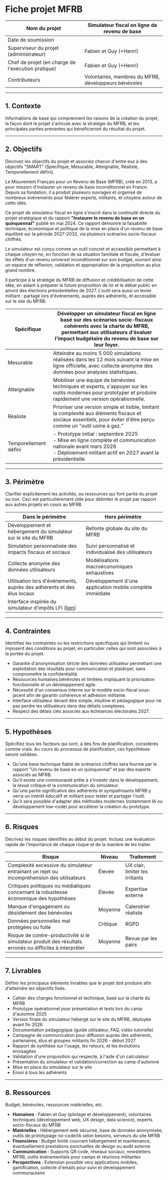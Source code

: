 <!--
© 2025 Mouvement Français pour un Revenu de Base http://www.revenudebase.info

SPDX-License-Identifier: CC-BY-SA-4.0+
SPDX-FileContributor:    Fabien FURFARO
-->

# Fiche projet MFRB

| Nom du projet | Simulateur fiscal en ligne de revenu de base |
|---------------|---------------------------------------------|
| Date de soumission |                                             |
| Superviseur du projet (administrateur) | Fabien et Guy (+Henri)             |
| Chef de projet (en charge de l'exécution pratique) | Fabien et Guy (+Henri) |
| Contributeurs | Volontaires, membres du MFRB, développeurs bénévoles |

---

## 1. Contexte

Informations de base qui comprennent les raisons de la création du projet, la façon dont le projet s'articule avec la stratégie du MFRB, et les principales parties prenantes qui bénéficieront du résultat du projet.

---

## 2. Objectifs

Décrivez les objectifs du projet et associez chacun d'entre eux à des objectifs "SMART" (Spécifique, Mesurable, Atteignable, Réaliste, Temporellement défini).

Le Mouvement Français pour un Revenu de Base (MFRB), créé en 2013, a pour mission d'instaurer un revenu de base inconditionnel en France. Depuis sa fondation, il a produit plusieurs ouvrages et organisé de nombreux événements pour fédérer experts, militants, et citoyens autour de cette idée.

Ce projet de simulateur fiscal en ligne s'inscrit dans la continuité directe du projet stratégique et du rapport **"Instaurer le revenu de base en un quinquennat"** publié en mai 2024. Ce rapport démontre la faisabilité technique, économique et politique de la mise en place d'un revenu de base équilibré sur la période 2027-2032, via plusieurs scénarios socio-fiscaux chiffrés.

Le simulateur est conçu comme un outil concret et accessible permettant à chaque citoyen·ne, en fonction de sa situation familiale et fiscale, d'évaluer les effets d'un revenu universel inconditionnel sur son budget, ouvrant ainsi un espace de réflexion, validation et appropriation de la proposition au plus grand nombre.

Il participe à la stratégie du MFRB de diffusion et crédibilisation de cette idée, en aidant à préparer la future proposition de loi et le débat public en amont des élections présidentielles de 2027. L'outil sera aussi un levier militant : partagé lors d'événements, auprès des adhérents, et accessible sur le site du MFRB.



| Spécifique | Développer un simulateur fiscal en ligne basé sur des scénarios socio-fiscaux cohérents avec la charte du MFRB, permettant aux utilisateurs d'évaluer l'impact budgétaire du revenu de base sur leur foyer. |
|------------|--------------------------------------------------------------------------------------------------------------------------------------------------------------------------------------------------------------------------------|
| Mesurable  | Atteindre au moins 5 000 simulations réalisées dans les 12 mois suivant la mise en ligne officielle, avec collecte anonyme des données pour analyses statistiques.                                                                                     |
| Atteignable | Mobiliser une équipe de bénévoles techniques et experts, s'appuyer sur les outils modernes pour prototyper et produire rapidement une version opérationnelle.                                                                                     |
| Réaliste   | Prioriser une version simple et lisible, limitant la complexité aux éléments fiscaux et sociaux essentiels, pour éviter d'être perçu comme un "outil usine à gaz."                                                                                   |
| Temporellement défini | - Prototype initial : septembre 2025 <br> - Mise en ligne complète et communication nationale avant mars 2026 <br> - Déploiement militant actif en 2027 avant la présidentielle                                                                 |

---

## 3. Périmètre

Clarifier explicitement les activités, ou ressources qui font partie du projet ou non. Ceci est particulièrement utile pour délimiter le projet par rapport aux autres projets en cours au MFRB.



| Dans le périmètre | Hors périmètre |
|-------------------|----------------|
| Développement et hébergement du simulateur sur le site du MFRB | Refonte globale du site du MFRB |
| Simulation personnalisée des impacts fiscaux et sociaux | Suivi personnalisé et individualisé des utilisateurs |
| Collecte anonyme des données utilisateurs | Modélisations macroéconomiques exhaustives |
| Utilisation lors d'événements, auprès des adhérents et des élus locaux | Développement d'une application mobile complète immédiate |
| Interface inspirée du simulateur d'impôts LFI ([lien](https://impots.lafranceinsoumise.fr/)) | |

---

## 4. Contraintes

Identifiez les contraintes ou les restrictions spécifiques qui limitent ou imposent des conditions au projet, en particulier celles qui sont associées à la portée du projet.

- Garantie d'anonymisation stricte des données utilisateur permettant une exploitation des résultats pour communication et plaidoyer, sans compromettre la confidentialité.
- Ressources humaines bénévoles et limitées impliquant la priorisation fonctionnelle et un développement agile.
- Nécessité d'un consensus interne sur le modèle socio-fiscal sous-jacent afin de garantir cohérence et adhésion militante.
- Interface utilisateur devant être simple, intuitive et pédagogique pour ne pas perdre les utilisateurs dans des détails complexes.
- Respect des délais clés associés aux échéances électorales 2027.

---

## 5. Hypothèses

Spécifiez tous les facteurs qui sont, à des fins de planification, considérés comme vrais. Au cours du processus de planification, ces hypothèses seront validées.

- Qu'une base technique fiable de scénarios chiffrés sera fournie par le rapport "Un revenu de base en un quinquennat" et par des experts associés au MFRB.
- Qu'il existe une communauté prête à s'investir dans le développement, la revue critique et la communication du simulateur.
- Qu'une partie significative des adhérents et sympathisants MFRB y verra un intérêt éducatif et militant pour tester et partager l'outil.
- Qu'il sera possible d'adapter des méthodes modernes (notamment IA ou développement low-code) pour accélérer la création du prototype.

---

## 6. Risques

Décrivez les risques identifiés au début du projet. Incluez une évaluation rapide de l'importance de chaque risque et de la manière de les traiter.



| Risque | Niveau | Traitement |
|--------|--------|------------|
| Complexité excessive du simulateur entrainant un rejet ou incompréhension des utilisateurs | Élevée | UX clair, limiter les irritants |
| Critiques politiques ou médiatiques concernant la robustesse économique des hypothèses | Élevée | Expertise externe |
| Manque d'engagement ou désistement des bénévoles | Moyenne | Calendrier réaliste |
| Données personnelles mal protégées ou fuite | Critique | RGPD |
| Risque de contre-productivité si le simulateur produit des résultats erronés ou difficiles à interpréter | Moyenne | Revue par les pairs |

---

## 7. Livrables

Définir les principaux éléments livrables que le projet doit produire afin d'atteindre les objectifs fixés.

- Cahier des charges fonctionnel et technique, basé sur la charte du MFRB
- Prototype opérationnel pour présentation et tests lors du camp d'automne 2025
- Version finale du simulateur hébergé sur le site du MFRB, déployée avant fin 2026
- Documentation pédagogique (guide utilisateur, FAQ, vidéo tutorielle)
- Campagne de communication pour diffusion auprès des adhérents, partenaires, élus et groupes militants fin 2026 - début 2027
- Rapport de synthèse sur l'usage, les retours, et les évolutions envisagées
- Validation d'une proposition qui respecte, à l'aide d'un calculateur
- Présentation du simulateur et validation/correction au camp d'automne
- Mise en place du simulateur sur le site
- Envoi à tous les adhérents

---

## 8. Ressources

Budget, bénévoles, ressources matérielles, etc.

- **Humaines** : Fabien et Guy (pilotage et développement), volontaires techniques (développement web, UX design, data science), experts socio-fiscaux du MFRB
- **Matérielles** : Hébergement web sécurisé, base de données anonymisée, outils de prototypage no-code/IA selon besoins, serveurs du site MFRB
- **Financières** : Budget limité couvrant hébergement et maintenance, éventuellement prestations ponctuelles de design ou audit externe
- **Communication** : Supports QR code, réseaux sociaux, newsletters MFRB, outils événementiels pour camps et réunions militantes
- **Perspectives** : Extension possible vers applications mobiles, gamification, collecte d'emails pour suivi et développement communautaire
